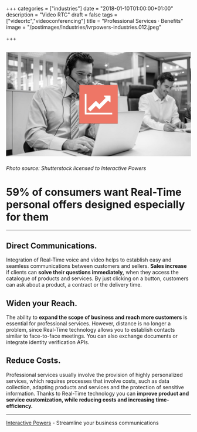 +++
categories = ["industries"]
date = "2018-01-10T01:00:00+01:00"
description = "Video RTC"
draft = false
tags = ["videortc","videoconferencing"]
title = "Professional Services · Benefits"
image = "/postimages/industries/ivrpowers-industries.012.jpeg"

+++

![man videoconferencing](/postimages/industries/ivrpowers-industries.012.jpeg)
----------
###### Photo source: Shutterstock licensed to Interactive Powers

# 59% of consumers want Real-Time personal offers designed especially for them
---


## Direct Communications.

Integration of Real-Time voice and video helps to establish easy and seamless communications between customers and sellers. **Sales increase** if clients can **solve their questions immediately,** when they access the catalogue of products and services. By just clicking on a button, customers can ask about a product, a contract or the delivery time.


## Widen your Reach.

The ability to **expand the scope of business and reach more customers** is essential for professional services. However, distance is no longer a problem, since Real-Time technology allows you to establish contacts similar to face-to-face meetings. You can also exchange documents or integrate identity verification APIs.


## Reduce Costs.

Professional services usually involve the provision of highly personalized services, which requires processes that involve costs, such as data collection, adapting products and services and the protection of sensitive information. Thanks to Real-Time technology you can **improve product and service customization, while reducing costs and increasing time-efficiency.**


---
[Interactive Powers](http://www.ivrpowers.com/) - Streamline your business communications




